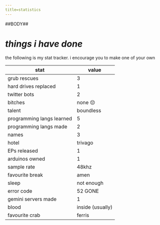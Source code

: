 ```yaml
---
title=statistics
---
```


##BODY##

# *things i have done*

the following is my stat tracker. i encourage you to make one of your own

| stat | value |
|---|---|
| grub rescues | 3 |
| hard drives replaced | 1 |
| twitter bots | 2 |
| bitches | none 😔 |
| talent | boundless |
| programming langs learned | 5 |
| programming langs made | 2 |
| names | 3 |
| hotel | trivago |
| EPs released | 1 |
| arduinos owned | 1 |
| sample rate | 48khz |
| favourite break | amen |
| sleep | not enough |
| error code | 52 GONE |
| gemini servers made | 1 |
| blood | inside (usually) |
| favourite crab | ferris |

